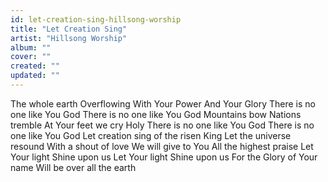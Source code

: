 ```yaml
---
id: let-creation-sing-hillsong-worship
title: "Let Creation Sing"
artist: "Hillsong Worship"
album: ""
cover: ""
created: ""
updated: ""
---
```


The whole earth
Overflowing
With Your Power
And Your Glory
There is no one like You God
There is no one like You God
Mountains bow
Nations tremble
At Your feet we cry Holy
There is no one like You God
There is no one like You God
Let creation sing of the risen King
Let the universe resound
With a shout of love
We will give to You
All the highest praise
Let Your light
Shine upon us
Let Your light
Shine upon us
For the Glory of Your name
Will be over all the earth